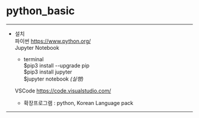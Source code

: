 # python_basic
***
* 설치  
    파이썬 <https://www.python.org/>  
    Jupyter Notebook  
    - terminal  
    $pip3 install --upgrade pip  
    $pip3 install jupyter  
    $jupyter notebook *(실행)*   

    VSCode <https://code.visualstudio.com/> 
    - 확장프로그램 : python, Korean Language pack  

***
